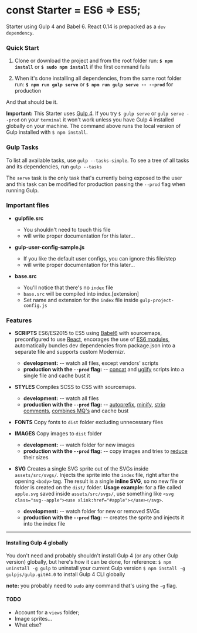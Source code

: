 # const Starter = ES6 => ES5;
Starter using Gulp 4 and Babel 6. React 0.14 is prepacked as a `dev dependency`.

### Quick Start

1. Clone or download the project and from the root folder run:
	**`$ npm install`** or **`$ sudo npm install`** if the first command fails

2. When it's done installing all dependencies, from the same root folder run:
	**`$ npm run gulp serve`** or **`$ npm run gulp serve -- --prod`** for production

And that should be it.

**Important:** This Starter uses [Gulp 4](https://github.com/gulpjs/gulp/tree/4.0). If you try `$ gulp serve` or `gulp serve --prod` on your `terminal` it won't work unless you have Gulp 4 installed globally on your machine. The command above runs the local version of Gulp installed with `$ npm install`.

### Gulp Tasks
To list all available tasks, use `gulp --tasks-simple`.
To see a tree of all tasks and its dependencies, run `gulp --tasks`

The `serve` task is the only task that's currently being exposed to the user and this task can be modified for production passing the `--prod` flag when running Gulp.

### Important files
- **gulpfile.src**
	- You shouldn't need to touch this file
	- will write proper documentation for this later...

- **gulp-user-config-sample.js**
	- If you like the default user configs, you can ignore this file/step
	- will write proper documentation for this later...

- **base.src**
	- You'll notice that there's no `index` file
	- `base.src` will be compiled into index.[extension]
	- Set name and extension for the `index` file inside `gulp-project-config.js`

### Features

- **SCRIPTS**
ES6/ES2015 to ES5 using [Babel6](https://babeljs.io/) with sourcemaps, preconfigured to use [React](https://facebook.github.io/react/), encorages the use of [ES6 modules](http://www.2ality.com/2014/09/es6-modules-final.html), automatically bundles dev dependencies from package.json into a separate file and supports custom Modernizr.

	- **development:**
	-- watch all files, except vendors' scripts
	- **production with the `--prod` flag:**
	-- [concat](https://www.npmjs.com/package/gulp-concat) and [uglify](https://www.npmjs.com/package/gulp-uglify) scripts into a single file and cache bust it

- **STYLES**
Compiles SCSS to CSS with sourcemaps.

	- **development:**
	-- watch all files
	- **production with the `--prod` flag:**
	-- [autoprefix](https://www.npmjs.com/package/gulp-autoprefixer), [minify](https://www.npmjs.com/package/gulp-sass), [strip comments](https://www.npmjs.com/package/gulp-strip-css-comments), [combines MQ's](https://www.npmjs.com/package/gulp-combine-mq) and cache bust

- **FONTS**
Copy fonts to `dist` folder excluding unnecessary files

- **IMAGES**
Copy images to `dist` folder

	- **development:**
	-- watch folder for new images
	- **production with the `--prod` flag:**
	-- copy images and tries to [reduce](https://www.npmjs.com/package/gulp-imagemin) their sizes

- **SVG**
Creates a single SVG sprite out of the SVGs inside `assets/src/svgs/`. Injects the sprite into the `index` file, right after the opening `<body>` tag. The result is a single **inline SVG**, so no new file or folder is created on the `dist/` folder.
**Usage example:** for a file called `apple.svg` saved inside `assets/src/svgs/`, use something like `<svg class="svg--apple"><use xlink:href="#apple"></use></svg>`.

	- **development:**
	-- watch folder for new or removed SVGs
	- **production with the `--prod` flag:**
	-- creates the sprite and injects it into the index file

----------

#### Installing Gulp 4 globally
You don't need and probably shouldn't install Gulp 4 (or any other Gulp version) globally, but here's how it can be done, for reference:
`$ npm uninstall -g gulp` to uninstall your current Gulp version
`$ npm install -g gulpjs/gulp.git#4.0` to install Gulp 4 CLI globally

**note:** you probably need to `sudo` any command that's using the `-g` flag.

#### TODO
- Account for a `views` folder;
- Image sprites...
- What else?
